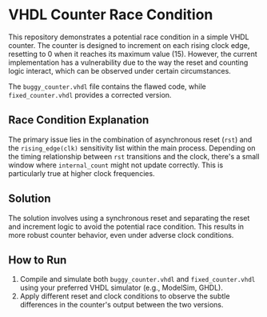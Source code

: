 # VHDL Counter Race Condition

This repository demonstrates a potential race condition in a simple VHDL counter.  The counter is designed to increment on each rising clock edge, resetting to 0 when it reaches its maximum value (15). However, the current implementation has a vulnerability due to the way the reset and counting logic interact, which can be observed under certain circumstances.

The `buggy_counter.vhdl` file contains the flawed code, while `fixed_counter.vhdl` provides a corrected version.

## Race Condition Explanation

The primary issue lies in the combination of asynchronous reset (`rst`) and the `rising_edge(clk)` sensitivity list within the main process. Depending on the timing relationship between `rst` transitions and the clock, there's a small window where `internal_count` might not update correctly.  This is particularly true at higher clock frequencies.

## Solution

The solution involves using a synchronous reset and separating the reset and increment logic to avoid the potential race condition. This results in more robust counter behavior, even under adverse clock conditions.

## How to Run

1.  Compile and simulate both `buggy_counter.vhdl` and `fixed_counter.vhdl` using your preferred VHDL simulator (e.g., ModelSim, GHDL). 
2. Apply different reset and clock conditions to observe the subtle differences in the counter's output between the two versions.